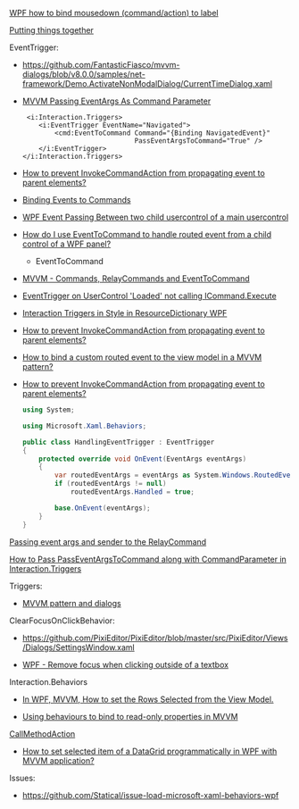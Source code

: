 [WPF how to bind mousedown (command/action) to label](https://stackoverflow.com/questions/47199489/wpf-how-to-bind-mousedown-command-action-to-label)

[Putting things together](https://learn.microsoft.com/en-us/windows/communitytoolkit/mvvm/puttingthingstogether?source=recommendations)

EventTrigger:

- https://github.com/FantasticFiasco/mvvm-dialogs/blob/v8.0.0/samples/net-framework/Demo.ActivateNonModalDialog/CurrentTimeDialog.xaml

- [MVVM Passing EventArgs As Command Parameter](https://stackoverflow.com/questions/6205472/mvvm-passing-eventargs-as-command-parameter)

  ```
   <i:Interaction.Triggers>
      <i:EventTrigger EventName="Navigated">
          <cmd:EventToCommand Command="{Binding NavigatedEvent}"
                              PassEventArgsToCommand="True" />
      </i:EventTrigger>
  </i:Interaction.Triggers>
  ```

- [How to prevent InvokeCommandAction from propagating event to parent elements?](https://stackoverflow.com/questions/7647625/how-to-prevent-invokecommandaction-from-propagating-event-to-parent-elements)

- [Binding Events to Commands](https://prismlibrary.com/docs/wpf/interactivity/event-to-command.html)

- [WPF Event Passing Between two child usercontrol of a main usercontrol](https://stackoverflow.com/questions/6302321/wpf-event-passing-between-two-child-usercontrol-of-a-main-usercontrol)

- [How do I use EventToCommand to handle routed event from a child control of a WPF panel?](https://stackoverflow.com/questions/19686304/how-do-i-use-eventtocommand-to-handle-routed-event-from-a-child-control-of-a-wpf)

  - EventToCommand

- [MVVM - Commands, RelayCommands and EventToCommand](https://learn.microsoft.com/en-us/archive/msdn-magazine/2013/may/mvvm-commands-relaycommands-and-eventtocommand)

- [EventTrigger on UserControl 'Loaded' not calling ICommand.Execute](https://stackoverflow.com/questions/66444407/eventtrigger-on-usercontrol-loaded-not-calling-icommand-execute)

- [Interaction Triggers in Style in ResourceDictionary WPF](https://stackoverflow.com/questions/22321966/interaction-triggers-in-style-in-resourcedictionary-wpf)

- [How to prevent InvokeCommandAction from propagating event to parent elements?](https://stackoverflow.com/questions/7647625/how-to-prevent-invokecommandaction-from-propagating-event-to-parent-elements)

- [How to bind a custom routed event to the view model in a MVVM pattern?](https://learn.microsoft.com/en-us/answers/questions/797148/how-to-bind-a-custom-routed-event-to-the-view-mode.html)

- [How to prevent InvokeCommandAction from propagating event to parent elements?](https://stackoverflow.com/questions/7647625/how-to-prevent-invokecommandaction-from-propagating-event-to-parent-elements)

  ```csharp
  using System;

  using Microsoft.Xaml.Behaviors;

  public class HandlingEventTrigger : EventTrigger
  {
      protected override void OnEvent(EventArgs eventArgs)
      {
          var routedEventArgs = eventArgs as System.Windows.RoutedEventArgs;
          if (routedEventArgs != null)
              routedEventArgs.Handled = true;

          base.OnEvent(eventArgs);
      }
  }
  ```

[Passing event args and sender to the RelayCommand](https://stackoverflow.com/questions/2963830/passing-event-args-and-sender-to-the-relaycommand)

[How to Pass PassEventArgsToCommand along with CommandParameter in Interaction.Triggers](https://stackoverflow.com/questions/34919571/how-to-pass-passeventargstocommand-along-with-commandparameter-in-interaction-tr)

Triggers:

- [MVVM pattern and dialogs](https://www.plainionist.net/Mvvm-Dialogs/)

ClearFocusOnClickBehavior:

- https://github.com/PixiEditor/PixiEditor/blob/master/src/PixiEditor/Views/Dialogs/SettingsWindow.xaml

- [WPF - Remove focus when clicking outside of a textbox](https://stackoverflow.com/questions/6489032/wpf-remove-focus-when-clicking-outside-of-a-textbox)

Interaction.Behaviors

- [In WPF, MVVM, How to set the Rows Selected from the View Model.](https://social.msdn.microsoft.com/Forums/vstudio/en-US/cc5976d9-f117-4acb-9943-b7f16fa79d0c/in-wpf-mvvm-how-to-set-the-rows-selected-from-the-view-model?forum=wpf)

- [Using behaviours to bind to read-only properties in MVVM](https://blog.magnusmontin.net/2014/01/30/wpf-using-behaviours-to-bind-to-readonly-properties-in-mvvm/)

[CallMethodAction](https://github.com/microsoft/XamlBehaviorsWpf/wiki/CallMethodAction)

- [How to set selected item of a DataGrid programmatically in WPF with MVVM application?](https://stackoverflow.com/questions/15826142/how-to-set-selected-item-of-a-datagrid-programmatically-in-wpf-with-mvvm-applica)

Issues:

- https://github.com/Statical/issue-load-microsoft-xaml-behaviors-wpf
